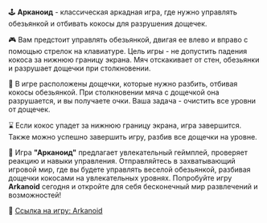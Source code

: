🕹 **Арканоид** - классическая аркадная игра, где нужно управлять обезьянкой и отбивать кокосы для разрушения дощечек.

🎮 Вам предстоит управлять обезьянкой, двигая ее влево и вправо с помощью стрелок на клавиатуре. Цель игры - не допустить падения кокоса за нижнюю границу экрана. Мяч отскакивает от стен, обезьянки и разрушает дощечки при столкновении.

🎯 В игре расположены дощечки, которые нужно разбить, отбивая кокосы обезьянкой. При столкновении мяча с дощечкой она разрушается, и вы получаете очки. Ваша задача - очистить все уровни от дощечек.

⌛️ Если кокос упадет за нижнюю границу экрана, игра завершится. Также можно успешно завершить игру, разбив все дощечки на уровне.

🎉 Игра **"Арканоид"** предлагает увлекательный геймплей, проверяет реакцию и навыки управления. Отправляйтесь в захватывающий игровой мир, где вы будете управлять веселой обезьянкой, разбивая дощечки кокосами на увлекательных уровнях. Попробуйте игру **Arkanoid** сегодня и откройте для себя бесконечный мир развлечений и возможностей!

🔗 [Ссылка на игру: Arkanoid](https://play.arkanoid.online/?lang=ru)
